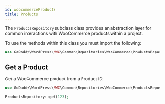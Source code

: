 ```yaml
---
id: woocommerceProducts
title: Products
---
```


The `ProductsRepository` subclass class provides an abstraction layer for common interactions with WooCommerce products within a project.  

To use the methods within this class you must import the following:


```php
use GoDaddy\WordPress\MWC\Common\Repositories\WooCommerce\ProductsRepository;
```

## Get a Product

Get a WooCommerce product from a Product ID.

```php
use GoDaddy\WordPress\MWC\Common\Repositories\WooCommerce\ProductsRepository;

ProductsRepository::get(123);
```

